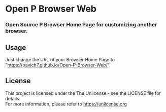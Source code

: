 # Open P Browser Web
### Open Source P Browser Home Page for customizing another browser.
## Usage
Just change the URL of your Browser Home Page to "https://pavich7.github.io/Open-P-Browser-Web/"
## License
This project is licensed under the The Unlicense - see the LICENSE file for details.\
For more information, please refer to https://unlicense.org
